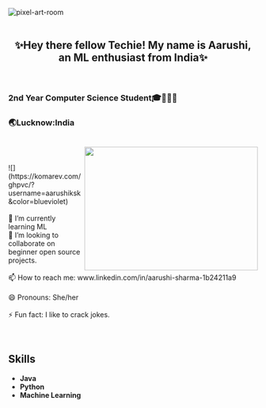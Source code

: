 ![pixel-art-room](https://user-images.githubusercontent.com/92772439/213060212-926b71b0-489e-4246-960e-8a262a62208c.gif)
<br></br>
<h2><center>✨Hey there fellow Techie! My name is Aarushi, an ML enthusiast from India✨</center></h2>
<br>
<h3>2nd Year Computer Science Student🎓👩🏾‍🎓</h3>
<h3>🌏Lucknow:India</h3>
<br>                                           
<img src="https://user-images.githubusercontent.com/92772439/194034977-5211d858-9b01-48d1-9f34-3d010f42ea1b.gif" align="right" width=350 height=250/>
<br></br>
![](https://komarev.com/ghpvc/?username=aarushiksk&color=blueviolet)
<br></br>
 🌱 I’m currently learning ML 
<br>                                                                                                    
 👯 I’m looking to collaborate on beginner open source projects.
<br>
<br>
📫 How to reach me: www.linkedin.com/in/aarushi-sharma-1b24211a9
<br>
<br>
 😄 Pronouns: She/her
<br>
<br>
⚡ Fun fact: I like to crack jokes.
<br>
<br>
<br>
<h2><italic>Skills</italic></h2>

- **Java** 
- **Python**
- **Machine Learning**

